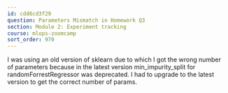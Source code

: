 ```yaml
---
id: cdd6cd3f29
question: Parameters Mismatch in Homework Q3
section: Module 2: Experiment tracking
course: mlops-zoomcamp
sort_order: 970
---
```


I was using an old version of sklearn due to which I got the wrong number of parameters because in the latest version min_impurity_split for randomForrestRegressor was deprecated. I had to upgrade to the latest version to get the correct number of params.

